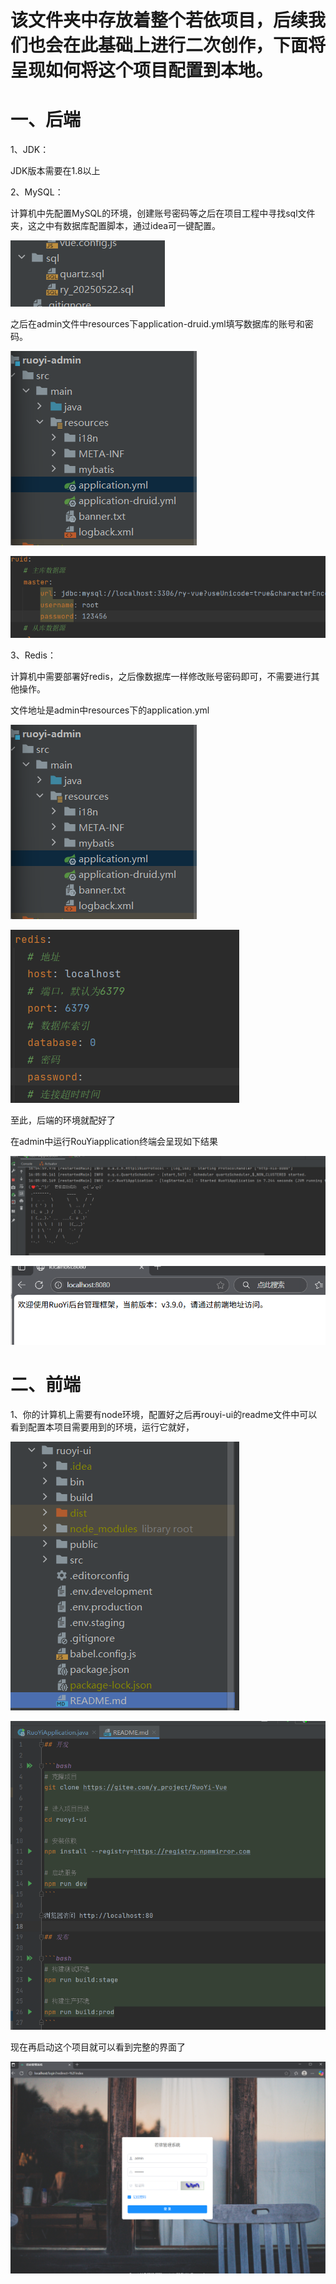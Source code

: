 # 该文件夹中存放着整个若依项目，后续我们也会在此基础上进行二次创作，下面将呈现如何将这个项目配置到本地。

# **一、后端**

1、JDK：

JDK版本需要在1.8以上

2、MySQL：

计算机中先配置MySQL的环境，创建账号密码等之后在项目工程中寻找sql文件夹，这之中有数据库配置脚本，通过idea可一键配置。

![second](c508kys/images/second.png)

之后在admin文件中resources下application-druid.yml填写数据库的账号和密码。

![first](c508kys/images/first.png)

![ninth](c508kys/images/ninth.png)



3、Redis：

计算机中需要部署好redis，之后像数据库一样修改账号密码即可，不需要进行其他操作。

文件地址是admin中resources下的application.yml

![first](c508kys/images/first.png)

![third](c508kys/images/third.png)

至此，后端的环境就配好了

在admin中运行RouYiapplication终端会呈现如下结果

![fourth](c508kys/images/fourth.png)

![fifth](c508kys/images/fifth.png)

# 二、前端

1、你的计算机上需要有node环境，配置好之后再rouyi-ui的readme文件中可以看到配置本项目需要用到的环境，运行它就好，

![sixth](c508kys/images/sixth.png)

![seventh](c508kys/images/seventh.png)

现在再启动这个项目就可以看到完整的界面了

![eighth](c508kys/images/eighth.png)

